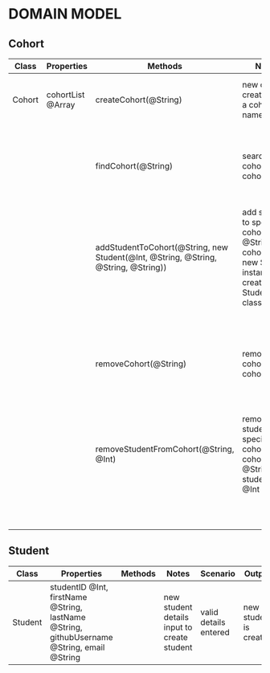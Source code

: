 # DOMAIN MODEL

## Cohort

Class | Properties | Methods | Notes | Scenario | Output | Example
----- | ---------- | ------- | ----- | -------- | ------ | -------
| Cohort | cohortList @Array | createCohort(@String) | new cohort created with a cohort name | valid cohort name input (i.e. string) | return true, cohort added to cohortList | `createCohort("Cohort 1") => true, cohortList = [{name: "Cohort 1", students: []}]` |
| | | | | invalid cohort name input | throw error | `createCohort(1) => "cohort name must be a valid string"` |
| | | findCohort(@String) | search for cohort by cohort name | valid & existing cohort name input | return cohort as an object | `findCohort("Cohort 1") => {name: "Cohort 1", students: []}` |
| | | | | invalid cohort name input | throw error | `findCohort(1) => "cohort does not exist"` |
| | | addStudentToCohort(@String, new Student(@Int, @String, @String, @String, @String)) | add student to specific cohort. @String = cohortName, new Student instance created by Student class | valid & existing cohort name input, valid new Student | cohortList is updated | `addStudentToCohort("Cohort 1", 1), cohortList = [{name: "Cohort 1", students: [{studentId: 1, firstName: "John", lastName: "Doe", githubUsername: "johndoe", email: "john@doe.com"}]}]` |
| | | | | invalid cohort name or student input | throw error | `addStudentToCohort(1, "hello") => "student does not exist" or "cohort does not exist"` |
| | | removeCohort(@String) | remove cohort by cohortName | valid & existing cohort name input | return true, cohortList updated | `removeCohort("Cohort 1") => true, cohortList = []` |
| | | | | invalid cohort name input | throw error | `removeCohort(1) => "cohort does not exist, unable to remove cohort"` |
| | | removeStudentFromCohort(@String, @Int) | remove student from specific cohort using cohortName @String and studentId @Int | valid & existing cohort name input, valid studentId input  | return true, cohortList updated | `removeStudentFromCohort("Cohort 1, 1") => true, cohortList = [{name: "Cohort 1", students: []}]` |
| | | | | invalid cohort name/studentId input | throw error | `removeStudentFromCohort(1) => "student does not exist" or "cohort does not exist"` |

## Student

Class | Properties | Methods | Notes | Scenario | Output | Example
----- | ---------- | ------- | ----- | -------- | ------ | -------
| Student | studentID @Int, firstName @String, lastName @String, githubUsername @String, email @String | | new student details input to create student | valid details entered | new student is created | `const student1 = new Student(1, "John", "Doe", "johndoe", "john@doe.com")` |
